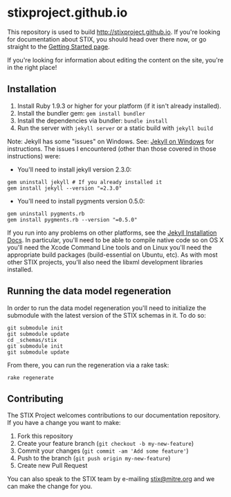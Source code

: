 # stixproject.github.io

This repository is used to build http://stixproject.github.io. If you're looking for documentation about STIX, you should head over there now, or go straight to the [Getting Started page](http://stixproject.github.io/getstarted/).

If you're looking for information about editing the content on the site, you're in the right place!

## Installation

1. Install Ruby 1.9.3 or higher for your platform (if it isn't already installed).
1. Install the bundler gem: `gem install bundler`
1. Install the dependencies via bundler: `bundle install`
1. Run the server with `jekyll server` or a static build with `jekyll build`

Note: Jekyll has some "issues" on Windows. See: [Jekyll on Windows](http://jekyllrb.com/docs/windows/#installation) for instructions. The issues I encountered (other than those covered in those instructions) were:
* You'll need to install jekyll version 2.3.0:

```
gem uninstall jekyll # If you already installed it
gem install jekyll --version "=2.3.0"
```

* You'll need to install pygments version 0.5.0:

```
gem uninstall pygments.rb
gem install pygments.rb --version "=0.5.0"
```

If you run into any problems on other platforms, see the [Jekyll Installation Docs](http://jekyllrb.com/docs/installation/). In particular, you'll need to be able to compile native code so on OS X you'll need the Xcode Command Line tools and on Linux you'll need the appropriate build packages (build-essential on Ubuntu, etc). As with most other STIX projects, you'll also need the libxml development libraries installed.

## Running the data model regeneration

In order to run the data model regeneration you'll need to initialize the submodule with the latest version of the STIX schemas in it. To do so:

```
git submodule init
git submodule update
cd _schemas/stix
git submodule init
git submodule update
```

From there, you can run the regeneration via a rake task:

```
rake regenerate
```

## Contributing

The STIX Project welcomes contributions to our documentation repository. If you have a change you want to make:

1. Fork this repository
2. Create your feature branch (`git checkout -b my-new-feature`)
3. Commit your changes (`git commit -am 'Add some feature'`)
4. Push to the branch (`git push origin my-new-feature`)
5. Create new Pull Request

You can also speak to the STIX team by e-mailing stix@mitre.org and we can make the change for you.
